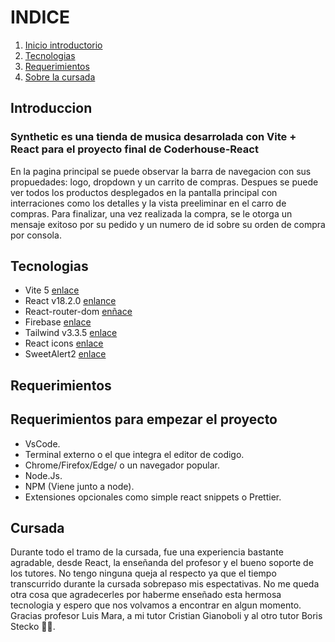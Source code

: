 # INDICE

1. [Inicio introductorio](#Introduccion)
2. [Tecnologias](#Tecnologias)
3. [Requerimientos](#Requerimientos)
4. [Sobre la cursada](#CursoReact)

## Introduccion

### Synthetic es una tienda de musica desarrolada con Vite + React para el proyecto final de Coderhouse-React

En la pagina principal se puede observar la barra de navegacion con sus propuedades: logo, dropdown y un carrito de compras. Despues se puede ver todos los productos desplegados en la pantalla principal con interraciones como los detalles y la vista preeliminar en el carro de compras.
Para finalizar, una vez realizada la compra, se le otorga un mensaje exitoso por su pedido y un numero de id sobre su orden de compra por consola.

## Tecnologias

- Vite 5 [enlace](https://vitejs.dev/guide/)
- React v18.2.0 [enlance](https://www.npmjs.com/package/react)
- React-router-dom [enñace](https://www.npmjs.com/package/react-router-dom)
- Firebase [enlace](https://firebase.google.com/?hl=es)
- Tailwind v3.3.5 [enlace](https://tailwindcss.com/docs/installation)
- React icons [enlace](https://react-icons.github.io/react-icons/)
- SweetAlert2 [enlace](https://sweetalert2.github.io/#download)

## Requerimientos

## Requerimientos para empezar el proyecto

- VsCode.
- Terminal externo o el que integra el editor de codigo.
- Chrome/Firefox/Edge/ o un navegador popular.
- Node.Js.
- NPM (Viene junto a node).
- Extensiones opcionales como simple react snippets o Prettier.

## Cursada

Durante todo el tramo de la cursada, fue una experiencia bastante agradable, desde React, la enseñanda del profesor y el bueno soporte de los tutores. No tengo ninguna queja al respecto ya que el tiempo transcurrido durante la cursada sobrepaso mis espectativas.
No me queda otra cosa que agradecerles por haberme enseñado esta hermosa tecnologia y espero que nos volvamos a encontrar en algun momento. Gracias profesor Luis Mara, a mi tutor Cristian Gianoboli y al otro tutor Boris Stecko 💪😁.
